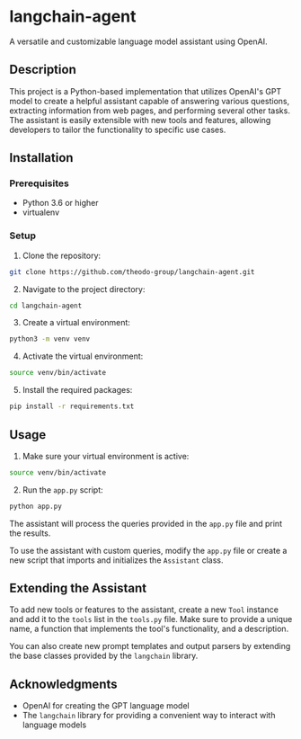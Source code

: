 # langchain-agent

A versatile and customizable language model assistant using OpenAI.

## Description

This project is a Python-based implementation that utilizes OpenAI's GPT model to create a helpful assistant capable of answering various questions, extracting information from web pages, and performing several other tasks. The assistant is easily extensible with new tools and features, allowing developers to tailor the functionality to specific use cases.

## Installation

### Prerequisites

* Python 3.6 or higher
* virtualenv

### Setup

1. Clone the repository:

```bash
git clone https://github.com/theodo-group/langchain-agent.git
```

2. Navigate to the project directory:

```bash
cd langchain-agent
```

3. Create a virtual environment:

```bash
python3 -m venv venv
```

4. Activate the virtual environment:

```bash
source venv/bin/activate
```

5. Install the required packages:

```bash
pip install -r requirements.txt
```

## Usage

1. Make sure your virtual environment is active:

```bash
source venv/bin/activate
```

2. Run the `app.py` script:

```bash
python app.py
```

The assistant will process the queries provided in the `app.py` file and print the results.

To use the assistant with custom queries, modify the `app.py` file or create a new script that imports and initializes the `Assistant` class.

## Extending the Assistant

To add new tools or features to the assistant, create a new `Tool` instance and add it to the `tools` list in the `tools.py` file. Make sure to provide a unique name, a function that implements the tool's functionality, and a description.

You can also create new prompt templates and output parsers by extending the base classes provided by the `langchain` library.


## Acknowledgments

* OpenAI for creating the GPT language model
* The `langchain` library for providing a convenient way to interact with language models